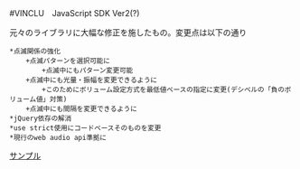 #VINCLU　JavaScript SDK Ver2(?)

元々のライブラリに大幅な修正を施したもの。変更点は以下の通り

	*点滅関係の強化
		+点滅パターンを選択可能に
			+点滅中にもパターン変更可能
		+点滅中にも光量・振幅を変更できるように
			+このためにボリューム設定方式を最低値ベースの指定に変更(デシベルの「負のボリューム値」対策)
		+点滅中にも間隔を変更できるように
	*jQuery依存の解消
	*use strict使用にコードベースそのものを変更
	*現行のweb audio api準拠に

[サンプル](http://jsdo.it/Takayuki.Hagiwara/xGgu)